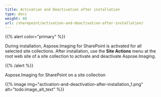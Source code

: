 ```yaml
---
title: Activation and Deactivation after installation
type: docs
weight: 40
url: /sharepoint/activation-and-deactivation-after-installation/
---
```


{{% alert color="primary" %}} 

During installation, Aspose.Imaging for SharePoint is activated for all selected site collections. After installation, use the **Site Actions** menu at the root web site of a site collection to activate and deactivate Aspose.Imaging. 

{{% /alert %}} 

Aspose.Imaging for SharePoint on a site collection

{{% image img="activation-and-deactivation-after-installation_1.png" alt="todo:image_alt_text" %}}
